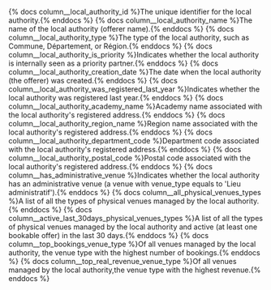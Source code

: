 {% docs column__local_authority_id %}The unique identifier for the local authority.{% enddocs %}
{% docs column__local_authority_name %}The name of the local authority (offerer name).{% enddocs %}
{% docs column__local_authority_type %}The type of the local authority, such as Commune, Département, or Région.{% enddocs %}
{% docs column__local_authority_is_priority %}Indicates whether the local authority is internally seen as a priority partner.{% enddocs %}
{% docs column__local_authority_creation_date %}The date when the local authority (the offerer) was created.{% enddocs %}
{% docs column__local_authority_was_registered_last_year %}Indicates whether the local authority was registered last year.{% enddocs %}
{% docs column__local_authority_academy_name %}Academy name associated with the local authority's registered address.{% enddocs %}
{% docs column__local_authority_region_name %}Region name associated with the local authority's registered address.{% enddocs %}
{% docs column__local_authority_department_code %}Department code associated with the local authority's registered address.{% enddocs %}
{% docs column__local_authority_postal_code %}Postal code associated with the local authority's registered address.{% enddocs %}
{% docs column__has_administrative_venue %}Indicates whether the local authority has an administrative venue (a venue with venue_type equals to 'Lieu administratif').{% enddocs %}
{% docs column__all_physical_venues_types %}A list of all the types of physical venues managed by the local authority.{% enddocs %}
{% docs column__active_last_30days_physical_venues_types %}A list of all the types of physical venues managed by the local authority and active (at least one bookable offer) in the last 30 days.{% enddocs %}
{% docs column__top_bookings_venue_type %}Of all venues managed by the local authority, the venue type with the highest number of bookings.{% enddocs %}
{% docs column__top_real_revenue_venue_type %}Of all venues managed by the local authority,the venue type with the highest revenue.{% enddocs %}
